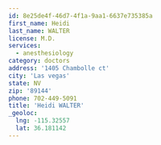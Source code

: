 ```yaml
---
id: 8e25de4f-46d7-4f1a-9aa1-6637e735385a
first_name: Heidi
last_name: WALTER
license: M.D.
services:
  - anesthesiology
category: doctors
address: '1405 Chambolle ct'
city: 'Las vegas'
state: NV
zip: '89144'
phone: 702-449-5091
title: 'Heidi WALTER'
_geoloc:
  lng: -115.32557
  lat: 36.181142
---
```

